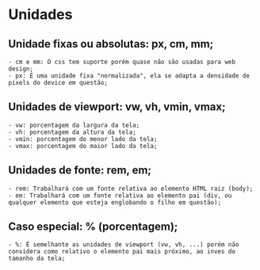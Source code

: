 # Unidades

## Unidade fixas ou absolutas: px, cm, mm;

    - cm e mm: O css tem suporte porém quase não são usadas para web design;
    - px: É uma unidade fixa "normalizada", ela se adapta a densidade de pixels do device em questão;
    
## Unidades de viewport: vw, vh, vmin, vmax;
    - vw: porcentagem da largura da tela;
    - vh: porcentagem da altura da tela;
    - vmin: porcentagem do menor lado da tela;
    - vmax: porcentagem do maior lado da tela;

## Unidades de fonte: rem, em;
    - rem: Trabalhará com um fonte relativa ao elemento HTML raiz (body);
    - em: Trabalhará com um fonte relativa ao elemento pai (div, ou qualquer elemento que esteja englobando o filho em questão);

## Caso especial: % (porcentagem);
    - %: É semelhante as unidades de viewport (vw, vh, ...) porém não considera como relativo o elemento pai mais próximo, ao inves do tamanho da tela;
